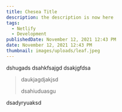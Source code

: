 ```yaml
---
title: Chesea Title
description: the description is now here
tags:
  - Netlify
  - Development
publishedDate: November 12, 2021 12:43 PM
date: November 12, 2021 12:43 PM
thumbnail: images/uploads/leaf.jpeg
---
```

dshugads
dsahkfsajgd
dsakjgfdsa

> daukjagdjakjsd
>
> dsahiuduasgu

dsadyryuaksd
